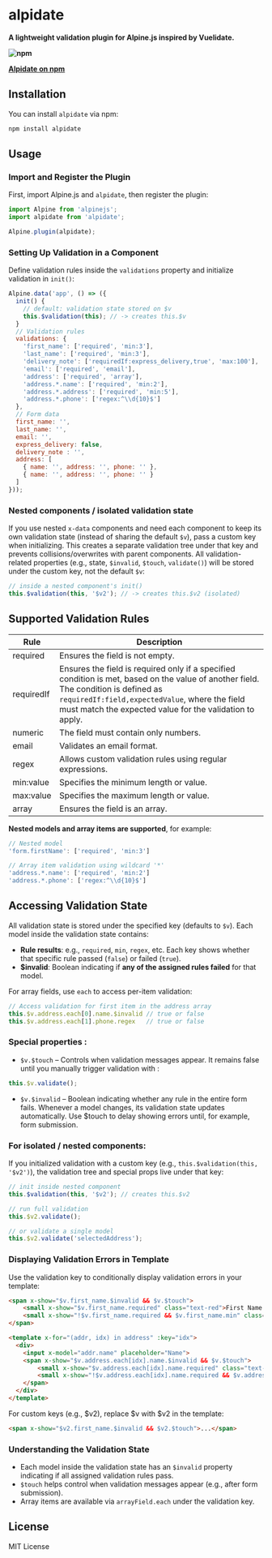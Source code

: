 # alpidate**A lightweight validation plugin for Alpine.js inspired by Vuelidate.****![npm](https://img.shields.io/npm/v/alpidate)****[Alpidate on npm](https://www.npmjs.com/package/alpidate)**## InstallationYou can install `alpidate` via npm:```shnpm install alpidate```## Usage### Import and Register the PluginFirst, import Alpine.js and `alpidate`, then register the plugin:```jsimport Alpine from 'alpinejs';import alpidate from 'alpidate';Alpine.plugin(alpidate);```### Setting Up Validation in a ComponentDefine validation rules inside the `validations` property and initialize validation in `init()`:```jsAlpine.data('app', () => ({  init() {    // default: validation state stored on $v    this.$validation(this); // -> creates this.$v  }  // Validation rules  validations: {    'first_name': ['required', 'min:3'],    'last_name': ['required', 'min:3'],    'delivery_note': ['requiredIf:express_delivery,true', 'max:100'],    'email': ['required', 'email'],    'address': ['required', 'array'],    'address.*.name': ['required', 'min:2'],    'address.*.address': ['required', 'min:5'],    'address.*.phone': ['regex:^\\d{10}$']  },  // Form data  first_name: '',  last_name: '',  email: '',  express_delivery: false,  delivery_note : '',  address: [    { name: '', address: '', phone: '' },    { name: '', address: '', phone: '' }  ]}));```### Nested components / isolated validation stateIf you use nested `x-data` components and need each component to keep its own validation state (instead of sharing the default `$v`), pass a custom key when initializing. This creates a separate validation tree under that key and prevents collisions/overwrites with parent components. All validation-related properties (e.g., state, `$invalid`, `$touch`, `validate()`) will be stored under the custom key, not the default `$v`:```js// inside a nested component's init()this.$validation(this, '$v2'); // -> creates this.$v2 (isolated)```## Supported Validation Rules| Rule       | Description                                                                 ||------------|--------------------------------------------------------------------------- || required   | Ensures the field is not empty.                                            || requiredIf | Ensures the field is required only if a specified condition is met, based on the value of another field. The condition is defined as `requiredIf:field,expectedValue`, where the field must match the expected value for the validation to apply. || numeric    | The field must contain only numbers.                                       || email      | Validates an email format.                                                 || regex      | Allows custom validation rules using regular expressions.                 || min:value  | Specifies the minimum length or value.                                     || max:value  | Specifies the maximum length or value.                                     || array      | Ensures the field is an array.                                             |**Nested models and array items are supported**, for example:```js// Nested model'form.firstName': ['required', 'min:3']// Array item validation using wildcard '*''address.*.name': ['required', 'min:2']'address.*.phone': ['regex:^\\d{10}$']```## Accessing Validation StateAll validation state is stored under the specified key (defaults to `$v`). Each model inside the validation state contains:- **Rule results**: e.g., `required`, `min`, `regex`, etc. Each key shows whether that specific rule passed (`false`) or failed (`true`).- **$invalid**: Boolean indicating if **any of the assigned rules failed** for that model.For array fields, use `each` to access per-item validation:```js// Access validation for first item in the address arraythis.$v.address.each[0].name.$invalid // true or falsethis.$v.address.each[1].phone.regex   // true or false```### Special properties : ###- `$v.$touch` – Controls when validation messages appear. It remains false until you manually trigger validation with :```js this.$v.validate();```- `$v.$invalid` – Boolean indicating whether any rule in the entire form fails. Whenever a model changes, its validation state updates automatically. Use $touch to delay showing errors until, for example, form submission.### For isolated / nested components:If you initialized validation with a custom key (e.g., `this.$validation(this, '$v2')`), the validation tree and special props live under that key:```js// init inside nested componentthis.$validation(this, '$v2'); // creates this.$v2// run full validationthis.$v2.validate();// or validate a single modelthis.$v2.validate('selectedAddress');```### Displaying Validation Errors in TemplateUse the validation key to conditionally display validation errors in your template:```html<span x-show="$v.first_name.$invalid && $v.$touch">    <small x-show="$v.first_name.required" class="text-red">First Name is required</small>    <small x-show="!$v.first_name.required && $v.first_name.min" class="text-red">Minimum 3 characters</small></span><template x-for="(addr, idx) in address" :key="idx">  <div>    <input x-model="addr.name" placeholder="Name">    <span x-show="$v.address.each[idx].name.$invalid && $v.$touch">        <small x-show="$v.address.each[idx].name.required" class="text-red">Name is required</small>        <small x-show="!$v.address.each[idx].name.required && $v.address.each[idx].name.min" class="text-red">Minimum 2 characters</small>    </span>  </div></template>```For custom keys (e.g., $v2), replace $v with $v2 in the template:```html<span x-show="$v2.first_name.$invalid && $v2.$touch">...</span>```### Understanding the Validation State- Each model inside the validation state has an `$invalid` property indicating if all assigned validation rules pass.- `$touch` helps control when validation messages appear (e.g., after form submission).- Array items are available via `arrayField.each` under the validation key.## LicenseMIT License